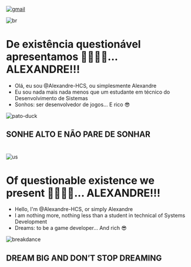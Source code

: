 [![gmail](	https://img.shields.io/badge/Gmail-D14836?style=for-the-badge&logo=gmail&logoColor=white)](gmail.com/holy.cow3728@gmail.com)

![br](https://github.com/user-attachments/assets/472ad049-65ac-4d35-94ce-35aded1a9179)

# De existência questionável apresentamos 🥁🥁🥁🥁... ALEXANDRE!!!

- Olá, eu sou @Alexandre-HCS, ou simplesmente Alexandre
- Eu sou nada mais nada menos que um estudante em técnico do Desenvolvimento de Sistemas
- Sonhos: ser desenvolvedor de jogos... E rico 😎

![pato-duck](https://github.com/user-attachments/assets/38f5c088-3f02-4c33-998a-052c1ed218ed)

## SONHE ALTO E NÃO PARE DE SONHAR

#
#

![us](https://github.com/user-attachments/assets/62d7003f-1309-41dd-b840-776fd2c134aa)

# Of questionable existence we present 🥁🥁🥁🥁... ALEXANDRE!!!

- Hello, I'm @Alexandre-HCS, or simply Alexandre
- I am nothing more, nothing less than a student in technical of Systems Development
- Dreams: to be a game developer... And rich 😎

![breakdance](https://github.com/user-attachments/assets/61c1f964-5f81-4b4c-806b-c163dc917142)

## DREAM BIG AND DON’T STOP DREAMING

<!---
Alexandre-HCS/Alexandre-HCS is a ✨ special ✨ repository because its `README.md` (this file) appears on your GitHub profile.
You can click the Preview link to take a look at your changes.
--->
